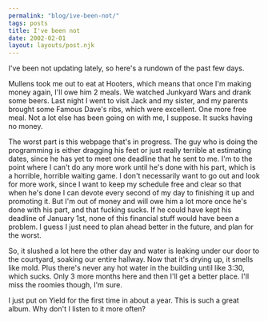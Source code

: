 ```yaml
---
permalink: "blog/ive-been-not/"
tags: posts
title: I've been not
date: 2002-02-01
layout: layouts/post.njk
---
```


I've been not updating lately, so here's a rundown of the past few days.

Mullens took me out to eat at Hooters, which means that once I'm making money again, I'll owe him 2 meals. We watched Junkyard Wars and drank some beers. Last night I went to visit Jack and my sister, and my parents brought some Famous Dave's ribs, which were excellent. One more free meal. Not a lot else has been going on with me, I suppose. It sucks having no money.

The worst part is this webpage that's in progress. The guy who is doing the programming is either dragging his feet or just really terrible at estimating dates, since he has yet to meet one deadline that he sent to me. I'm to the point where I can't do any more work until he's done with his part, which is a horrible, horrible waiting game. I don't necessarily want to go out and look for more work, since I want to keep my schedule free and clear so that when he's done I can devote every second of my day to finishing it up and promoting it. But I'm out of money and will owe him a lot more once he's done with his part, and that fucking sucks. If he could have kept his deadline of January 1st, none of this financial stuff would have been a problem. I guess I just need to plan ahead better in the future, and plan for the worst.

So, it slushed a lot here the other day and water is leaking under our door to the courtyard, soaking our entire hallway. Now that it's drying up, it smells like mold. Plus there's never any hot water in the building until like 3:30, which sucks. Only 3 more months here and then I'll get a better place. I'll miss the roomies though, I'm sure.

I just put on Yield for the first time in about a year. This is such a great album. Why don't I listen to it more often?